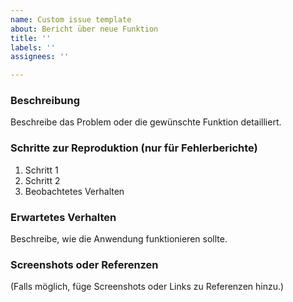 ```yaml
---
name: Custom issue template
about: Bericht über neue Funktion
title: ''
labels: ''
assignees: ''

---
```


### Beschreibung  
Beschreibe das Problem oder die gewünschte Funktion detailliert.

### Schritte zur Reproduktion (nur für Fehlerberichte)  
1. Schritt 1  
2. Schritt 2  
3. Beobachtetes Verhalten

### Erwartetes Verhalten  
Beschreibe, wie die Anwendung funktionieren sollte.

### Screenshots oder Referenzen  
(Falls möglich, füge Screenshots oder Links zu Referenzen hinzu.)

